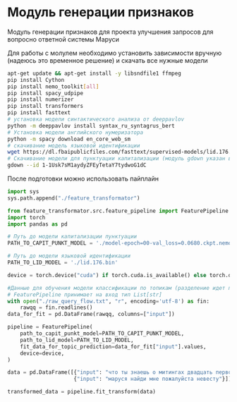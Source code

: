 # Модуль генерации признаков
Модуль генерации признаков для проекта улучшения запросов для вопросно ответной системы Маруси

Для работы с молулем необходимо установить зависимости вручную (надеюсь это временное решение) 
и скачать все нужные модели
```bash
apt-get update && apt-get install -y libsndfile1 ffmpeg
pip install Cython
pip install nemo_toolkit[all]
pip install spacy_udpipe
pip install numerizer
pip install transformers
pip install fasttext
# установка модели синтактического анализа от deeppavlov
python -m deeppavlov install syntax_ru_syntagrus_bert
# Установка модели английского нумеризатора
python -m spacy download en_core_web_sm
# скачивание модель языковой идентификации 
wget https://dl.fbaipublicfiles.com/fasttext/supervised-models/lid.176.bin
# Скачивание модели для пунктуации капитализации (модуль gdown указан в requirements)
gdown --id 1-1Usk7sM1aydyZFEyTetaY7tydwoG1dC
```

После подготовки можно использовать пайплайн
```python
import sys
sys.path.append("./feature_transformator")

from feature_transformator.src.feature_pipeline import FeaturePipeline
import torch
import pandas as pd

# Путь до модели капитализации пунктуации
PATH_TO_CAPIT_PUNKT_MODEL = './model-epoch=00-val_loss=0.0680.ckpt.nemo'

# Путь до модели языковой идентификации
PATH_TO_LID_MODEL = './lid.176.bin'

device = torch.device("cuda") if torch.cuda.is_available() else torch.device("cpu")

#Данные для обучения модели классификации по топикам (разделение идет по трем топикам)
# FeaturePipeline принимает на вход тип List[str]
with open("./raw_query_flow.txt", "r", encoding='utf-8') as fin:
    rawqq = fin.readlines()
data_for_fit = pd.DataFrame(rawqq, columns=["input"])

pipeline = FeaturePipeline(
    path_to_capit_punkt_model=PATH_TO_CAPIT_PUNKT_MODEL,
    path_to_lid_model=PATH_TO_LID_MODEL,
    fit_data_for_topic_prediction=data_for_fit["input"].values,
    device=device,
)

data = pd.DataFrame([{"input": "что ты знаешь о митингах двадцать первого тридцать первого января"},
                     {"input": "маруся найди мне пожалуйста невесту"}])

transformed_data = pipeline.fit_transform(data)
```
